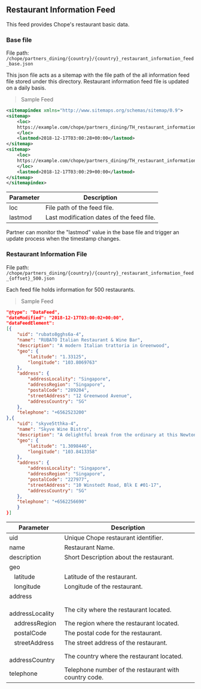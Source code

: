 ## Restaurant Information Feed

This feed provides Chope's restaurant basic data.

### Base file

File path: `/chope/partners_dining/{country}/{country}_restaurant_information_feed_base.json`

This json file acts as a sitemap with the file path of the all information feed file stored under this directory.
Restaurant information feed file is updated on a daily basis.

> Sample Feed

```xml
<sitemapindex xmlns="http://www.sitemaps.org/schemas/sitemap/0.9">
<sitemap>
    <loc>
    https://example.com/chope/partners_dining/TH_restaurant_information_feed_0_500.json
    </loc>
    <lastmod>2018-12-17T03:00:28+00:00</lastmod>
</sitemap>
<sitemap>
    <loc>
    https://example.com/chope/partners_dining/TH_restaurant_information_feed_500_500.json
    </loc>
    <lastmod>2018-12-17T03:00:29+00:00</lastmod>
</sitemap>
</sitemapindex>

```

Parameter | Description
--------- | -----------
loc | File path of the feed file.
lastmod | Last modification dates of the feed file. 

<aside class="notice">Partner can monitor the "lastmod" value in the base file and trigger an update process when the timestamp changes.
</aside>


### Restaurant Information File
File path: `/chope/partners_dining/{country}/{country}_restaurant_information_feed_{offset}_500.json`

Each feed file holds information for 500 restaurants.

> Sample Feed

```json
"@type": "DataFeed",
"dateModified": "2018-12-17T03:00:02+00:00",
"dataFeedElement": 
[{
    "uid": "rubato8gghs6a-4",
    "name": "RUBATO Italian Restaurant & Wine Bar",
    "description": "A modern Italian trattoria in Greenwood",
    "geo": {
        "latitude": "1.33125",
        "longitude": "103.8069763"
    },
    "address": {
        "addressLocality": "Singapore",
        "addressRegion": "Singapore",
        "postalCode": "289204",
        "streetAddress": "12 Greenwood Avenue",
        "addressCountry": "SG"
    },
    "telephone": "+6562523200"
},{
    "uid": "skyve5tthka-4",
    "name": "Skyve Wine Bistro",
    "description": "A delightful break from the ordinary at this Newton hideout",
    "geo": {
        "latitude": "1.3098446",
        "longitude": "103.8413358"
    },
    "address": {
        "addressLocality": "Singapore",
        "addressRegion": "Singapore",
        "postalCode": "227977",
        "streetAddress": "10 Winstedt Road, Blk E #01-17",
        "addressCountry": "SG"
    },
    "telephone": "+6562256690"
    }
}]
```

Parameter | Description
--------- | -----------
uid | Unique Chope restaurant identifier.
name | Restaurant Name.
description | Short Description about the restaurant.
geo |
&nbsp;&nbsp; latitude | Latitude of the restaurant.
&nbsp;&nbsp; longitude | Longitude of the restaurant.
address |
&nbsp;&nbsp; addressLocality | The city where the restaurant located.
&nbsp;&nbsp; addressRegion | The region where the restaurant located.
&nbsp;&nbsp; postalCode | The postal code for the restaurant.
&nbsp;&nbsp; streetAddress | The street address of the restaurant.
&nbsp;&nbsp; addressCountry | The country where the restaurant located.
telephone | Telephone number of the restaurant with country code.
